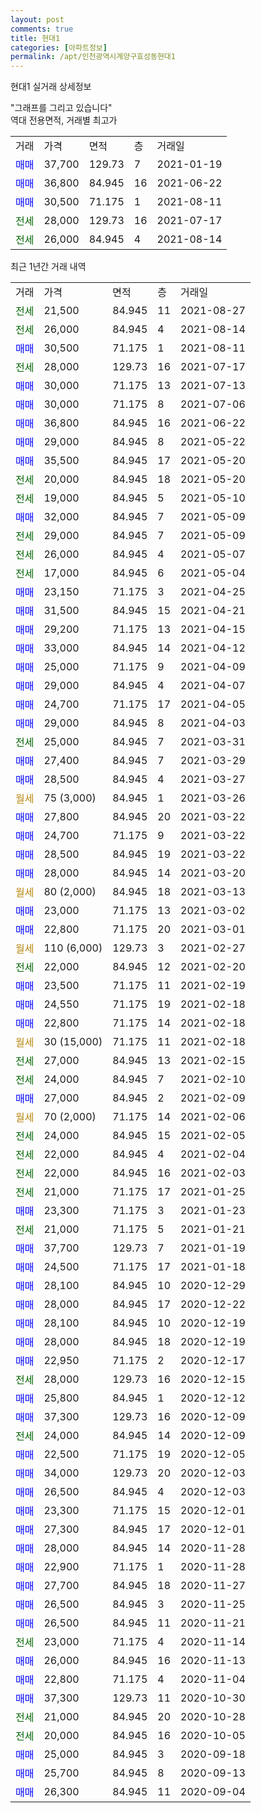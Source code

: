 ```yaml
---
layout: post
comments: true
title: 현대1
categories: [아파트정보]
permalink: /apt/인천광역시계양구효성동현대1
---
```


현대1 실거래 상세정보

<script type="text/javascript">
  google.charts.load('current', {'packages':['line', 'corechart']});
  google.charts.setOnLoadCallback(drawChart);

  function drawChart() {
    var data = new google.visualization.DataTable();
    data.addColumn('date', '거래일');
    data.addColumn('number', "매매");
    data.addColumn('number', "전세");
    data.addColumn('number', "전매");

    data.addRows([[new Date(Date.parse("2021-08-27")), null, 21500, null], [new Date(Date.parse("2021-08-14")), null, 26000, null], [new Date(Date.parse("2021-08-11")), 30500, null, null], [new Date(Date.parse("2021-07-17")), null, 28000, null], [new Date(Date.parse("2021-07-13")), 30000, null, null], [new Date(Date.parse("2021-07-06")), 30000, null, null], [new Date(Date.parse("2021-06-22")), 36800, null, null], [new Date(Date.parse("2021-05-22")), 29000, null, null], [new Date(Date.parse("2021-05-20")), 35500, null, null], [new Date(Date.parse("2021-05-20")), null, 20000, null], [new Date(Date.parse("2021-05-10")), null, 19000, null], [new Date(Date.parse("2021-05-09")), 32000, null, null], [new Date(Date.parse("2021-05-09")), null, 29000, null], [new Date(Date.parse("2021-05-07")), null, 26000, null], [new Date(Date.parse("2021-05-04")), null, 17000, null], [new Date(Date.parse("2021-04-25")), 23150, null, null], [new Date(Date.parse("2021-04-21")), 31500, null, null], [new Date(Date.parse("2021-04-15")), 29200, null, null], [new Date(Date.parse("2021-04-12")), 33000, null, null], [new Date(Date.parse("2021-04-09")), 25000, null, null], [new Date(Date.parse("2021-04-07")), 29000, null, null], [new Date(Date.parse("2021-04-05")), 24700, null, null], [new Date(Date.parse("2021-04-03")), 29000, null, null], [new Date(Date.parse("2021-03-31")), null, 25000, null], [new Date(Date.parse("2021-03-29")), 27400, null, null], [new Date(Date.parse("2021-03-27")), 28500, null, null], [new Date(Date.parse("2021-03-26")), null, null, null], [new Date(Date.parse("2021-03-22")), 27800, null, null], [new Date(Date.parse("2021-03-22")), 24700, null, null], [new Date(Date.parse("2021-03-22")), 28500, null, null], [new Date(Date.parse("2021-03-20")), 28000, null, null], [new Date(Date.parse("2021-03-13")), null, null, null], [new Date(Date.parse("2021-03-02")), 23000, null, null], [new Date(Date.parse("2021-03-01")), 22800, null, null], [new Date(Date.parse("2021-02-27")), null, null, null], [new Date(Date.parse("2021-02-20")), null, 22000, null], [new Date(Date.parse("2021-02-19")), 23500, null, null], [new Date(Date.parse("2021-02-18")), 24550, null, null], [new Date(Date.parse("2021-02-18")), 22800, null, null], [new Date(Date.parse("2021-02-18")), null, null, null], [new Date(Date.parse("2021-02-15")), null, 27000, null], [new Date(Date.parse("2021-02-10")), null, 24000, null], [new Date(Date.parse("2021-02-09")), 27000, null, null], [new Date(Date.parse("2021-02-06")), null, null, null], [new Date(Date.parse("2021-02-05")), null, 24000, null], [new Date(Date.parse("2021-02-04")), null, 22000, null], [new Date(Date.parse("2021-02-03")), null, 22000, null], [new Date(Date.parse("2021-01-25")), null, 21000, null], [new Date(Date.parse("2021-01-23")), 23300, null, null], [new Date(Date.parse("2021-01-21")), null, 21000, null], [new Date(Date.parse("2021-01-19")), 37700, null, null], [new Date(Date.parse("2021-01-18")), 24500, null, null], [new Date(Date.parse("2020-12-29")), 28100, null, null], [new Date(Date.parse("2020-12-22")), 28000, null, null], [new Date(Date.parse("2020-12-19")), 28100, null, null], [new Date(Date.parse("2020-12-19")), 28000, null, null], [new Date(Date.parse("2020-12-17")), 22950, null, null], [new Date(Date.parse("2020-12-15")), null, 28000, null], [new Date(Date.parse("2020-12-12")), 25800, null, null], [new Date(Date.parse("2020-12-09")), 37300, null, null], [new Date(Date.parse("2020-12-09")), null, 24000, null], [new Date(Date.parse("2020-12-05")), 22500, null, null], [new Date(Date.parse("2020-12-03")), 34000, null, null], [new Date(Date.parse("2020-12-03")), 26500, null, null], [new Date(Date.parse("2020-12-01")), 23300, null, null], [new Date(Date.parse("2020-12-01")), 27300, null, null], [new Date(Date.parse("2020-11-28")), 28000, null, null], [new Date(Date.parse("2020-11-28")), 22900, null, null], [new Date(Date.parse("2020-11-27")), 27700, null, null], [new Date(Date.parse("2020-11-25")), 26500, null, null], [new Date(Date.parse("2020-11-21")), 26500, null, null], [new Date(Date.parse("2020-11-14")), null, 23000, null], [new Date(Date.parse("2020-11-13")), 26000, null, null], [new Date(Date.parse("2020-11-04")), 22800, null, null], [new Date(Date.parse("2020-10-30")), 37300, null, null], [new Date(Date.parse("2020-10-28")), null, 21000, null], [new Date(Date.parse("2020-10-05")), null, 20000, null], [new Date(Date.parse("2020-09-18")), 25000, null, null], [new Date(Date.parse("2020-09-13")), 25700, null, null], [new Date(Date.parse("2020-09-04")), 26300, null, null]]);

    var options = {
      hAxis: {
        format: 'yyyy/MM/dd'
      },    
      lineWidth: 0,
      pointsVisible: true,    
      title: '최근 1년간 유형별 실거래가 분포',
      legend: { position: 'bottom' }
    };

    var formatter = new google.visualization.NumberFormat({pattern:'###,###'} );
    formatter.format(data, 1);
    formatter.format(data, 2);
    
    setTimeout(function() {
        var chart = new google.visualization.LineChart(document.getElementById('columnchart_material'));
        chart.draw(data, (options));
        document.getElementById('loading').style.display = 'none';
    }, 1000);
  }
</script>


<div id="loading" style="z-index:20; display: block; margin-left: 0px">"그래프를 그리고 있습니다"</div>
<div id="columnchart_material" style="width: 95%; margin-left: 0px; display: block"></div>
<!-- contents start -->
역대 전용면적, 거래별 최고가
<table class="sortable">
    <tr>
      <td>거래</td>
      <td>가격</td>
      <td>면적</td>
      <td>층</td>
      <td>거래일</td>
    </tr>
        <tr>
          <td><a style="color: blue">매매</a></td>
          <td>37,700</td>
          <td>129.73</td>
          <td>7</td>
          <td>2021-01-19</td>
        </tr>            <tr>
          <td><a style="color: blue">매매</a></td>
          <td>36,800</td>
          <td>84.945</td>
          <td>16</td>
          <td>2021-06-22</td>
        </tr>            <tr>
          <td><a style="color: blue">매매</a></td>
          <td>30,500</td>
          <td>71.175</td>
          <td>1</td>
          <td>2021-08-11</td>
        </tr>        
        <tr>
              <td><a style="color: darkgreen">전세</a></td>
              <td>28,000</td>
              <td>129.73</td>
              <td>16</td>
              <td>2021-07-17</td>
            </tr>            <tr>
              <td><a style="color: darkgreen">전세</a></td>
              <td>26,000</td>
              <td>84.945</td>
              <td>4</td>
              <td>2021-08-14</td>
            </tr>        
    
</table>

최근 1년간 거래 내역

<table class="sortable">
    <tr>
      <td>거래</td>
      <td>가격</td>
      <td>면적</td>
      <td>층</td>
      <td>거래일</td>
    </tr>
    <tr>
      <td><a style="color: darkgreen">전세</a></td>
      <td>21,500</td>
      <td>84.945</td>
      <td>11</td>
      <td>2021-08-27</td>
    </tr>          <tr>
      <td><a style="color: darkgreen">전세</a></td>
      <td>26,000</td>
      <td>84.945</td>
      <td>4</td>
      <td>2021-08-14</td>
    </tr>          <tr>
      <td><a style="color: blue">매매</a></td>
      <td>30,500</td>
      <td>71.175</td>
      <td>1</td>
      <td>2021-08-11</td>
    </tr>          <tr>
      <td><a style="color: darkgreen">전세</a></td>
      <td>28,000</td>
      <td>129.73</td>
      <td>16</td>
      <td>2021-07-17</td>
    </tr>          <tr>
      <td><a style="color: blue">매매</a></td>
      <td>30,000</td>
      <td>71.175</td>
      <td>13</td>
      <td>2021-07-13</td>
    </tr>          <tr>
      <td><a style="color: blue">매매</a></td>
      <td>30,000</td>
      <td>71.175</td>
      <td>8</td>
      <td>2021-07-06</td>
    </tr>          <tr>
      <td><a style="color: blue">매매</a></td>
      <td>36,800</td>
      <td>84.945</td>
      <td>16</td>
      <td>2021-06-22</td>
    </tr>          <tr>
      <td><a style="color: blue">매매</a></td>
      <td>29,000</td>
      <td>84.945</td>
      <td>8</td>
      <td>2021-05-22</td>
    </tr>          <tr>
      <td><a style="color: blue">매매</a></td>
      <td>35,500</td>
      <td>84.945</td>
      <td>17</td>
      <td>2021-05-20</td>
    </tr>          <tr>
      <td><a style="color: darkgreen">전세</a></td>
      <td>20,000</td>
      <td>84.945</td>
      <td>18</td>
      <td>2021-05-20</td>
    </tr>          <tr>
      <td><a style="color: darkgreen">전세</a></td>
      <td>19,000</td>
      <td>84.945</td>
      <td>5</td>
      <td>2021-05-10</td>
    </tr>          <tr>
      <td><a style="color: blue">매매</a></td>
      <td>32,000</td>
      <td>84.945</td>
      <td>7</td>
      <td>2021-05-09</td>
    </tr>          <tr>
      <td><a style="color: darkgreen">전세</a></td>
      <td>29,000</td>
      <td>84.945</td>
      <td>7</td>
      <td>2021-05-09</td>
    </tr>          <tr>
      <td><a style="color: darkgreen">전세</a></td>
      <td>26,000</td>
      <td>84.945</td>
      <td>4</td>
      <td>2021-05-07</td>
    </tr>          <tr>
      <td><a style="color: darkgreen">전세</a></td>
      <td>17,000</td>
      <td>84.945</td>
      <td>6</td>
      <td>2021-05-04</td>
    </tr>          <tr>
      <td><a style="color: blue">매매</a></td>
      <td>23,150</td>
      <td>71.175</td>
      <td>3</td>
      <td>2021-04-25</td>
    </tr>          <tr>
      <td><a style="color: blue">매매</a></td>
      <td>31,500</td>
      <td>84.945</td>
      <td>15</td>
      <td>2021-04-21</td>
    </tr>          <tr>
      <td><a style="color: blue">매매</a></td>
      <td>29,200</td>
      <td>71.175</td>
      <td>13</td>
      <td>2021-04-15</td>
    </tr>          <tr>
      <td><a style="color: blue">매매</a></td>
      <td>33,000</td>
      <td>84.945</td>
      <td>14</td>
      <td>2021-04-12</td>
    </tr>          <tr>
      <td><a style="color: blue">매매</a></td>
      <td>25,000</td>
      <td>71.175</td>
      <td>9</td>
      <td>2021-04-09</td>
    </tr>          <tr>
      <td><a style="color: blue">매매</a></td>
      <td>29,000</td>
      <td>84.945</td>
      <td>4</td>
      <td>2021-04-07</td>
    </tr>          <tr>
      <td><a style="color: blue">매매</a></td>
      <td>24,700</td>
      <td>71.175</td>
      <td>17</td>
      <td>2021-04-05</td>
    </tr>          <tr>
      <td><a style="color: blue">매매</a></td>
      <td>29,000</td>
      <td>84.945</td>
      <td>8</td>
      <td>2021-04-03</td>
    </tr>          <tr>
      <td><a style="color: darkgreen">전세</a></td>
      <td>25,000</td>
      <td>84.945</td>
      <td>7</td>
      <td>2021-03-31</td>
    </tr>          <tr>
      <td><a style="color: blue">매매</a></td>
      <td>27,400</td>
      <td>84.945</td>
      <td>7</td>
      <td>2021-03-29</td>
    </tr>          <tr>
      <td><a style="color: blue">매매</a></td>
      <td>28,500</td>
      <td>84.945</td>
      <td>4</td>
      <td>2021-03-27</td>
    </tr>          <tr>
      <td><a style="color: darkgoldenrod">월세</a></td>
      <td>75 (3,000)</td>
      <td>84.945</td>
      <td>1</td>
      <td>2021-03-26</td>
    </tr>          <tr>
      <td><a style="color: blue">매매</a></td>
      <td>27,800</td>
      <td>84.945</td>
      <td>20</td>
      <td>2021-03-22</td>
    </tr>          <tr>
      <td><a style="color: blue">매매</a></td>
      <td>24,700</td>
      <td>71.175</td>
      <td>9</td>
      <td>2021-03-22</td>
    </tr>          <tr>
      <td><a style="color: blue">매매</a></td>
      <td>28,500</td>
      <td>84.945</td>
      <td>19</td>
      <td>2021-03-22</td>
    </tr>          <tr>
      <td><a style="color: blue">매매</a></td>
      <td>28,000</td>
      <td>84.945</td>
      <td>14</td>
      <td>2021-03-20</td>
    </tr>          <tr>
      <td><a style="color: darkgoldenrod">월세</a></td>
      <td>80 (2,000)</td>
      <td>84.945</td>
      <td>18</td>
      <td>2021-03-13</td>
    </tr>          <tr>
      <td><a style="color: blue">매매</a></td>
      <td>23,000</td>
      <td>71.175</td>
      <td>13</td>
      <td>2021-03-02</td>
    </tr>          <tr>
      <td><a style="color: blue">매매</a></td>
      <td>22,800</td>
      <td>71.175</td>
      <td>20</td>
      <td>2021-03-01</td>
    </tr>          <tr>
      <td><a style="color: darkgoldenrod">월세</a></td>
      <td>110 (6,000)</td>
      <td>129.73</td>
      <td>3</td>
      <td>2021-02-27</td>
    </tr>          <tr>
      <td><a style="color: darkgreen">전세</a></td>
      <td>22,000</td>
      <td>84.945</td>
      <td>12</td>
      <td>2021-02-20</td>
    </tr>          <tr>
      <td><a style="color: blue">매매</a></td>
      <td>23,500</td>
      <td>71.175</td>
      <td>11</td>
      <td>2021-02-19</td>
    </tr>          <tr>
      <td><a style="color: blue">매매</a></td>
      <td>24,550</td>
      <td>71.175</td>
      <td>19</td>
      <td>2021-02-18</td>
    </tr>          <tr>
      <td><a style="color: blue">매매</a></td>
      <td>22,800</td>
      <td>71.175</td>
      <td>14</td>
      <td>2021-02-18</td>
    </tr>          <tr>
      <td><a style="color: darkgoldenrod">월세</a></td>
      <td>30 (15,000)</td>
      <td>71.175</td>
      <td>11</td>
      <td>2021-02-18</td>
    </tr>          <tr>
      <td><a style="color: darkgreen">전세</a></td>
      <td>27,000</td>
      <td>84.945</td>
      <td>13</td>
      <td>2021-02-15</td>
    </tr>          <tr>
      <td><a style="color: darkgreen">전세</a></td>
      <td>24,000</td>
      <td>84.945</td>
      <td>7</td>
      <td>2021-02-10</td>
    </tr>          <tr>
      <td><a style="color: blue">매매</a></td>
      <td>27,000</td>
      <td>84.945</td>
      <td>2</td>
      <td>2021-02-09</td>
    </tr>          <tr>
      <td><a style="color: darkgoldenrod">월세</a></td>
      <td>70 (2,000)</td>
      <td>71.175</td>
      <td>14</td>
      <td>2021-02-06</td>
    </tr>          <tr>
      <td><a style="color: darkgreen">전세</a></td>
      <td>24,000</td>
      <td>84.945</td>
      <td>15</td>
      <td>2021-02-05</td>
    </tr>          <tr>
      <td><a style="color: darkgreen">전세</a></td>
      <td>22,000</td>
      <td>84.945</td>
      <td>4</td>
      <td>2021-02-04</td>
    </tr>          <tr>
      <td><a style="color: darkgreen">전세</a></td>
      <td>22,000</td>
      <td>84.945</td>
      <td>16</td>
      <td>2021-02-03</td>
    </tr>          <tr>
      <td><a style="color: darkgreen">전세</a></td>
      <td>21,000</td>
      <td>71.175</td>
      <td>17</td>
      <td>2021-01-25</td>
    </tr>          <tr>
      <td><a style="color: blue">매매</a></td>
      <td>23,300</td>
      <td>71.175</td>
      <td>3</td>
      <td>2021-01-23</td>
    </tr>          <tr>
      <td><a style="color: darkgreen">전세</a></td>
      <td>21,000</td>
      <td>71.175</td>
      <td>5</td>
      <td>2021-01-21</td>
    </tr>          <tr>
      <td><a style="color: blue">매매</a></td>
      <td>37,700</td>
      <td>129.73</td>
      <td>7</td>
      <td>2021-01-19</td>
    </tr>          <tr>
      <td><a style="color: blue">매매</a></td>
      <td>24,500</td>
      <td>71.175</td>
      <td>17</td>
      <td>2021-01-18</td>
    </tr>          <tr>
      <td><a style="color: blue">매매</a></td>
      <td>28,100</td>
      <td>84.945</td>
      <td>10</td>
      <td>2020-12-29</td>
    </tr>          <tr>
      <td><a style="color: blue">매매</a></td>
      <td>28,000</td>
      <td>84.945</td>
      <td>17</td>
      <td>2020-12-22</td>
    </tr>          <tr>
      <td><a style="color: blue">매매</a></td>
      <td>28,100</td>
      <td>84.945</td>
      <td>10</td>
      <td>2020-12-19</td>
    </tr>          <tr>
      <td><a style="color: blue">매매</a></td>
      <td>28,000</td>
      <td>84.945</td>
      <td>18</td>
      <td>2020-12-19</td>
    </tr>          <tr>
      <td><a style="color: blue">매매</a></td>
      <td>22,950</td>
      <td>71.175</td>
      <td>2</td>
      <td>2020-12-17</td>
    </tr>          <tr>
      <td><a style="color: darkgreen">전세</a></td>
      <td>28,000</td>
      <td>129.73</td>
      <td>16</td>
      <td>2020-12-15</td>
    </tr>          <tr>
      <td><a style="color: blue">매매</a></td>
      <td>25,800</td>
      <td>84.945</td>
      <td>1</td>
      <td>2020-12-12</td>
    </tr>          <tr>
      <td><a style="color: blue">매매</a></td>
      <td>37,300</td>
      <td>129.73</td>
      <td>16</td>
      <td>2020-12-09</td>
    </tr>          <tr>
      <td><a style="color: darkgreen">전세</a></td>
      <td>24,000</td>
      <td>84.945</td>
      <td>14</td>
      <td>2020-12-09</td>
    </tr>          <tr>
      <td><a style="color: blue">매매</a></td>
      <td>22,500</td>
      <td>71.175</td>
      <td>19</td>
      <td>2020-12-05</td>
    </tr>          <tr>
      <td><a style="color: blue">매매</a></td>
      <td>34,000</td>
      <td>129.73</td>
      <td>20</td>
      <td>2020-12-03</td>
    </tr>          <tr>
      <td><a style="color: blue">매매</a></td>
      <td>26,500</td>
      <td>84.945</td>
      <td>4</td>
      <td>2020-12-03</td>
    </tr>          <tr>
      <td><a style="color: blue">매매</a></td>
      <td>23,300</td>
      <td>71.175</td>
      <td>15</td>
      <td>2020-12-01</td>
    </tr>          <tr>
      <td><a style="color: blue">매매</a></td>
      <td>27,300</td>
      <td>84.945</td>
      <td>17</td>
      <td>2020-12-01</td>
    </tr>          <tr>
      <td><a style="color: blue">매매</a></td>
      <td>28,000</td>
      <td>84.945</td>
      <td>14</td>
      <td>2020-11-28</td>
    </tr>          <tr>
      <td><a style="color: blue">매매</a></td>
      <td>22,900</td>
      <td>71.175</td>
      <td>1</td>
      <td>2020-11-28</td>
    </tr>          <tr>
      <td><a style="color: blue">매매</a></td>
      <td>27,700</td>
      <td>84.945</td>
      <td>18</td>
      <td>2020-11-27</td>
    </tr>          <tr>
      <td><a style="color: blue">매매</a></td>
      <td>26,500</td>
      <td>84.945</td>
      <td>3</td>
      <td>2020-11-25</td>
    </tr>          <tr>
      <td><a style="color: blue">매매</a></td>
      <td>26,500</td>
      <td>84.945</td>
      <td>11</td>
      <td>2020-11-21</td>
    </tr>          <tr>
      <td><a style="color: darkgreen">전세</a></td>
      <td>23,000</td>
      <td>71.175</td>
      <td>4</td>
      <td>2020-11-14</td>
    </tr>          <tr>
      <td><a style="color: blue">매매</a></td>
      <td>26,000</td>
      <td>84.945</td>
      <td>16</td>
      <td>2020-11-13</td>
    </tr>          <tr>
      <td><a style="color: blue">매매</a></td>
      <td>22,800</td>
      <td>71.175</td>
      <td>4</td>
      <td>2020-11-04</td>
    </tr>          <tr>
      <td><a style="color: blue">매매</a></td>
      <td>37,300</td>
      <td>129.73</td>
      <td>11</td>
      <td>2020-10-30</td>
    </tr>          <tr>
      <td><a style="color: darkgreen">전세</a></td>
      <td>21,000</td>
      <td>84.945</td>
      <td>20</td>
      <td>2020-10-28</td>
    </tr>          <tr>
      <td><a style="color: darkgreen">전세</a></td>
      <td>20,000</td>
      <td>84.945</td>
      <td>16</td>
      <td>2020-10-05</td>
    </tr>          <tr>
      <td><a style="color: blue">매매</a></td>
      <td>25,000</td>
      <td>84.945</td>
      <td>3</td>
      <td>2020-09-18</td>
    </tr>          <tr>
      <td><a style="color: blue">매매</a></td>
      <td>25,700</td>
      <td>84.945</td>
      <td>8</td>
      <td>2020-09-13</td>
    </tr>          <tr>
      <td><a style="color: blue">매매</a></td>
      <td>26,300</td>
      <td>84.945</td>
      <td>11</td>
      <td>2020-09-04</td>
    </tr>      </table>
<!-- contents end -->    

